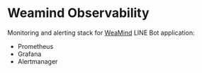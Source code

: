 # Weamind Observability
Monitoring and alerting stack for [WeaMind](https://github.com/kyomind/WeaMind) LINE Bot application:
- Prometheus
- Grafana
- Alertmanager
